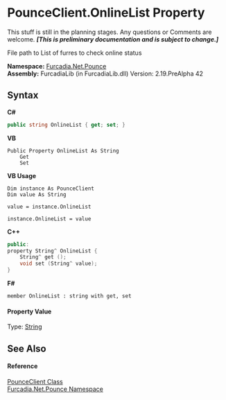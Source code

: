 # PounceClient.OnlineList Property 
This stuff is still in the planning stages. Any questions or Comments are welcome. _**\[This is preliminary documentation and is subject to change.\]**_

File path to List of furres to check online status

**Namespace:**&nbsp;<a href="N_Furcadia_Net_Pounce">Furcadia.Net.Pounce</a><br />**Assembly:**&nbsp;FurcadiaLib (in FurcadiaLib.dll) Version: 2.19.PreAlpha 42

## Syntax

**C#**<br />
``` C#
public string OnlineList { get; set; }
```

**VB**<br />
``` VB
Public Property OnlineList As String
	Get
	Set
```

**VB Usage**<br />
``` VB Usage
Dim instance As PounceClient
Dim value As String

value = instance.OnlineList

instance.OnlineList = value
```

**C++**<br />
``` C++
public:
property String^ OnlineList {
	String^ get ();
	void set (String^ value);
}
```

**F#**<br />
``` F#
member OnlineList : string with get, set

```


#### Property Value
Type: <a href="http://msdn2.microsoft.com/en-us/library/s1wwdcbf" target="_blank">String</a>

## See Also


#### Reference
<a href="T_Furcadia_Net_Pounce_PounceClient">PounceClient Class</a><br /><a href="N_Furcadia_Net_Pounce">Furcadia.Net.Pounce Namespace</a><br />